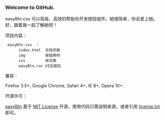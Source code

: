 ### Welcome to GitHub.

easyBtn.css 可以简易、高效的帮助你开发按钮组件。她很简单，你会爱上她。好，跟着我一起了解她吧！

项目内容：

```
 easyBtn.css  : 
      index.html  文档页面
      img         按钮素材
      css         样式表	
      easyBtn.rar UI压缩包
```

兼容：

Firefox 3.5+, Google Chrome, Safari 4+, IE 8+, Opera 10+.

开源许可：

 [easyBtn](https://github.com/hoosin/easyBtn "easyBtn") 基于 [MIT License](http://zh.wikipedia.org/wiki/MIT_License "MIT License") 开源，使用代码只需说明来源，或者引用 [license.txt](http://bigfish.duapp.com/easyBtn.css/license.txt "license.txt")  即可。